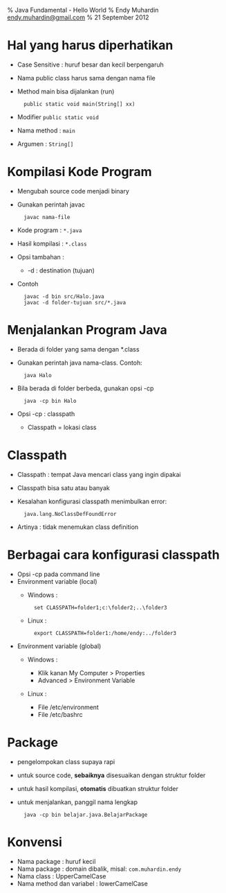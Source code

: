 % Java Fundamental - Hello World
% Endy Muhardin <endy.muhardin@gmail.com>
% 21 September 2012

# Hal yang harus diperhatikan #

* Case Sensitive : huruf besar dan kecil berpengaruh
* Nama public class harus sama dengan nama file

* Method main bisa dijalankan (run)

        public static void main(String[] xx)

* Modifier `public static void`
* Nama method : `main`
* Argumen : `String[]` 

# Kompilasi Kode Program #

* Mengubah source code menjadi binary
* Gunakan perintah javac

        javac nama-file

* Kode program : `*.java`
* Hasil kompilasi : `*.class`

* Opsi tambahan : 
    * -d : destination (tujuan)

* Contoh

        javac -d bin src/Halo.java
        javac -d folder-tujuan src/*.java

# Menjalankan Program Java #

* Berada di folder yang sama dengan *.class
* Gunakan perintah java nama-class. Contoh:

        java Halo

* Bila berada di folder berbeda, gunakan opsi -cp

        java -cp bin Halo

* Opsi -cp : classpath
    * Classpath = lokasi class

# Classpath #

* Classpath : tempat Java mencari class yang ingin dipakai
* Classpath bisa satu atau banyak
* Kesalahan konfigurasi classpath menimbulkan error:

        java.lang.NoClassDefFoundError

* Artinya : tidak menemukan class definition

# Berbagai cara konfigurasi classpath #

* Opsi -cp pada command line
* Environment variable (local)
    * Windows : 
    
            set CLASSPATH=folder1;c:\folder2;..\folder3

    * Linux : 
    
            export CLASSPATH=folder1:/home/endy:../folder3

* Environment variable (global)
    * Windows : 
        * Klik kanan My Computer > Properties
        * Advanced > Environment Variable
    
    * Linux : 
        * File /etc/environment
        * File /etc/bashrc

# Package #

* pengelompokan class supaya rapi
* untuk source code, 
__sebaiknya__ disesuaikan dengan struktur folder
* untuk hasil kompilasi, 
__otomatis__ dibuatkan struktur folder
* untuk menjalankan, panggil nama lengkap

        java -cp bin belajar.java.BelajarPackage

# Konvensi #

* Nama package : huruf kecil
* Nama package : domain dibalik, misal: `com.muhardin.endy`
* Nama class : UpperCamelCase
* Nama method dan variabel : lowerCamelCase

